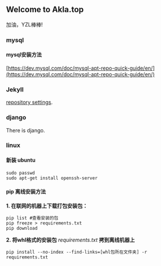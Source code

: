 ## Welcome to Akla.top

加油，YZL棒棒!

### mysql

#### mysql安装方法
[https://dev.mysql.com/doc/mysql-apt-repo-quick-guide/en/](https://dev.mysql.com/doc/mysql-apt-repo-quick-guide/en/)

### Jekyll

[repository settings](https://github.com/healthyang/healthyang.github.io/settings). 

### django
There is django.

### linux

#### 新装 ubuntu

    sudo passwd
    sudo apt-get install openssh-server
    
#### pip 离线安装方法

**1. 在联网的机器上下载打包安装包：**


    pip list #查看安装的包  
    pip freeze > requirements.txt 
    pip download 

**2. 将whl格式的安装包** *requirements.txt* **拷到离线机器上**


    pip install --no-index --find-links=[whl包所在文件夹] -r requirements.txt
